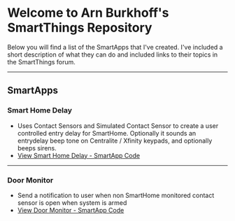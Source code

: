 <a name="ReadMeAnchor"></a>
<h1>Welcome to Arn Burkhoff's SmartThings Repository</h1>

Below you will find a list of the SmartApps that I've created.  I've included a short description of what they can do and included links to their topics in the SmartThings forum.

<hr />
<h2>SmartApps</h2>

<h3>Smart Home Delay</h3>
<ul>
<li>Uses Contact Sensors and Simulated Contact Sensor to create a user controlled entry delay for SmartHome. Optionally it  sounds an entrydelay beep tone on Centralite / Xfinity keypads, and optionally beeps sirens.</li>
<li><a href="https://github.com/arnbme/SmartThingsPublic/blob/master/smartapps/arnbme/smart-home-delay.src/smart-home-delay.groovy">View Smart Home Delay - SmartApp Code</a></li>
</ul>

<hr />

<h3>Door Monitor</h3>

<ul>
<li>Send a notification to user when non SmartHome monitored contact sensor is open when system is armed</li>
<li><a href="https://github.com/arnbme/SmartThingsPublic/blob/master/smartapps/arnbme/door-monitor.src/door-monitor.groovy">View Door Monitor - SmartApp Code</a></li>
</ul>
